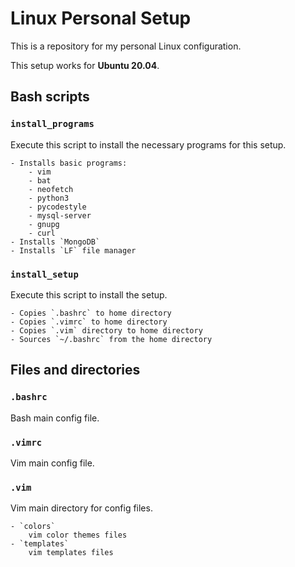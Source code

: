 # Linux Personal Setup
This is a repository for my personal Linux configuration.

This setup works for __Ubuntu 20.04__.

## Bash scripts

### `install_programs`

Execute this script to install the necessary programs for this setup.

	- Installs basic programs:
		- vim
		- bat
		- neofetch
		- python3
		- pycodestyle
		- mysql-server
		- gnupg
		- curl
	- Installs `MongoDB`
	- Installs `LF` file manager

### `install_setup`

Execute this script to install the setup.

	- Copies `.bashrc` to home directory
	- Copies `.vimrc` to home directory
	- Copies `.vim` directory to home directory
	- Sources `~/.bashrc` from the home directory

## Files and directories

### `.bashrc`

Bash main config file.

### `.vimrc`

Vim main config file.

### `.vim`

Vim main directory for config files.

	- `colors`
		vim color themes files
	- `templates`
		vim templates files
